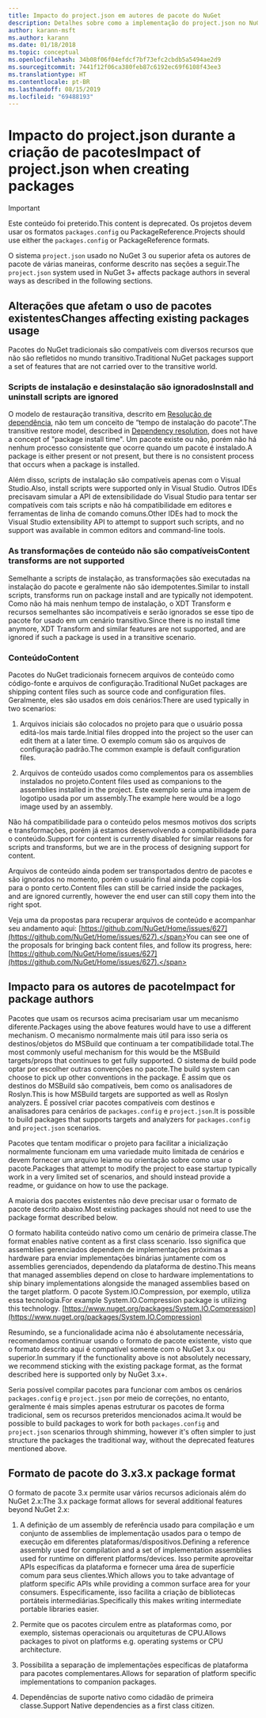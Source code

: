 ```yaml
---
title: Impacto do project.json em autores de pacote do NuGet
description: Detalhes sobre como a implementação do project.json no NuGet 3.x afeta autores de pacote, como recursos incompatíveis, conteúdo e formato do pacote.
author: karann-msft
ms.author: karann
ms.date: 01/18/2018
ms.topic: conceptual
ms.openlocfilehash: 34b08f06f04efdcf7bf73efc2cbdb5a5494ae2d9
ms.sourcegitcommit: 7441f12f06ca380feb87c6192ec69f6108f43ee3
ms.translationtype: HT
ms.contentlocale: pt-BR
ms.lasthandoff: 08/15/2019
ms.locfileid: "69488193"
---
```

# <a name="impact-of-projectjson-when-creating-packages"></a><span data-ttu-id="74ad5-103">Impacto do project.json durante a criação de pacotes</span><span class="sxs-lookup"><span data-stu-id="74ad5-103">Impact of project.json when creating packages</span></span>

> [!Important]
> <span data-ttu-id="74ad5-104">Este conteúdo foi preterido.</span><span class="sxs-lookup"><span data-stu-id="74ad5-104">This content is deprecated.</span></span> <span data-ttu-id="74ad5-105">Os projetos devem usar os formatos `packages.config` ou PackageReference.</span><span class="sxs-lookup"><span data-stu-id="74ad5-105">Projects should use either the `packages.config` or PackageReference formats.</span></span>

<span data-ttu-id="74ad5-106">O sistema `project.json` usado no NuGet 3 ou superior afeta os autores de pacote de várias maneiras, conforme descrito nas seções a seguir.</span><span class="sxs-lookup"><span data-stu-id="74ad5-106">The `project.json` system used in NuGet 3+ affects package authors in several ways as described in the following sections.</span></span>

## <a name="changes-affecting-existing-packages-usage"></a><span data-ttu-id="74ad5-107">Alterações que afetam o uso de pacotes existentes</span><span class="sxs-lookup"><span data-stu-id="74ad5-107">Changes affecting existing packages usage</span></span>

<span data-ttu-id="74ad5-108">Pacotes do NuGet tradicionais são compatíveis com diversos recursos que não são refletidos no mundo transitivo.</span><span class="sxs-lookup"><span data-stu-id="74ad5-108">Traditional NuGet packages support a set of features that are not carried over to the transitive world.</span></span>

### <a name="install-and-uninstall-scripts-are-ignored"></a><span data-ttu-id="74ad5-109">Scripts de instalação e desinstalação são ignorados</span><span class="sxs-lookup"><span data-stu-id="74ad5-109">Install and uninstall scripts are ignored</span></span>

<span data-ttu-id="74ad5-110">O modelo de restauração transitiva, descrito em [Resolução de dependência](../concepts/dependency-resolution.md#dependency-resolution-with-packagereference), não tem um conceito de “tempo de instalação do pacote”.</span><span class="sxs-lookup"><span data-stu-id="74ad5-110">The transitive restore model, described in [Dependency resolution](../concepts/dependency-resolution.md#dependency-resolution-with-packagereference), does not have a concept of "package install time".</span></span> <span data-ttu-id="74ad5-111">Um pacote existe ou não, porém não há nenhum processo consistente que ocorre quando um pacote é instalado.</span><span class="sxs-lookup"><span data-stu-id="74ad5-111">A package is either present or not present, but there is no consistent process that occurs when a package is installed.</span></span>

<span data-ttu-id="74ad5-112">Além disso, scripts de instalação são compatíveis apenas com o Visual Studio.</span><span class="sxs-lookup"><span data-stu-id="74ad5-112">Also, install scripts were supported only in Visual Studio.</span></span> <span data-ttu-id="74ad5-113">Outros IDEs precisavam simular a API de extensibilidade do Visual Studio para tentar ser compatíveis com tais scripts e não há compatibilidade em editores e ferramentas de linha de comando comuns.</span><span class="sxs-lookup"><span data-stu-id="74ad5-113">Other IDEs had to mock the Visual Studio extensibility API to attempt to support such scripts, and no support was available in common editors and command-line tools.</span></span>

### <a name="content-transforms-are-not-supported"></a><span data-ttu-id="74ad5-114">As transformações de conteúdo não são compatíveis</span><span class="sxs-lookup"><span data-stu-id="74ad5-114">Content transforms are not supported</span></span>

<span data-ttu-id="74ad5-115">Semelhante a scripts de instalação, as transformações são executadas na instalação do pacote e geralmente não são idempotentes.</span><span class="sxs-lookup"><span data-stu-id="74ad5-115">Similar to install scripts, transforms run on package install and are typically not idempotent.</span></span> <span data-ttu-id="74ad5-116">Como não há mais nenhum tempo de instalação, o XDT Transform e recursos semelhantes são incompatíveis e serão ignorados se esse tipo de pacote for usado em um cenário transitivo.</span><span class="sxs-lookup"><span data-stu-id="74ad5-116">Since there is no install time anymore, XDT Transform and similar features are not supported, and are ignored if such a package is used in a transitive scenario.</span></span>

### <a name="content"></a><span data-ttu-id="74ad5-117">Conteúdo</span><span class="sxs-lookup"><span data-stu-id="74ad5-117">Content</span></span>

<span data-ttu-id="74ad5-118">Pacotes do NuGet tradicionais fornecem arquivos de conteúdo como código-fonte e arquivos de configuração.</span><span class="sxs-lookup"><span data-stu-id="74ad5-118">Traditional NuGet packages are shipping content files such as source code and configuration files.</span></span> <span data-ttu-id="74ad5-119">Geralmente, eles são usados em dois cenários:</span><span class="sxs-lookup"><span data-stu-id="74ad5-119">There are used typically in two scenarios:</span></span>

1. <span data-ttu-id="74ad5-120">Arquivos iniciais são colocados no projeto para que o usuário possa editá-los mais tarde.</span><span class="sxs-lookup"><span data-stu-id="74ad5-120">Initial files dropped into the project so the user can edit them at a later time.</span></span> <span data-ttu-id="74ad5-121">O exemplo comum são os arquivos de configuração padrão.</span><span class="sxs-lookup"><span data-stu-id="74ad5-121">The common example is default configuration files.</span></span>

1. <span data-ttu-id="74ad5-122">Arquivos de conteúdo usados como complementos para os assemblies instalados no projeto.</span><span class="sxs-lookup"><span data-stu-id="74ad5-122">Content files used as companions to the assemblies installed in the project.</span></span> <span data-ttu-id="74ad5-123">Este exemplo seria uma imagem de logotipo usada por um assembly.</span><span class="sxs-lookup"><span data-stu-id="74ad5-123">The example here would be a logo image used by an assembly.</span></span>

<span data-ttu-id="74ad5-124">Não há compatibilidade para o conteúdo pelos mesmos motivos dos scripts e transformações, porém já estamos desenvolvendo a compatibilidade para o conteúdo.</span><span class="sxs-lookup"><span data-stu-id="74ad5-124">Support for content is currently disabled for similar reasons for scripts and transforms, but we are in the process of designing support for content.</span></span>

<span data-ttu-id="74ad5-125">Arquivos de conteúdo ainda podem ser transportados dentro de pacotes e são ignorados no momento, porém o usuário final ainda pode copiá-los para o ponto certo.</span><span class="sxs-lookup"><span data-stu-id="74ad5-125">Content files can still be carried inside the packages, and are ignored currently, however the end user can still copy them into the right spot.</span></span>

<span data-ttu-id="74ad5-126">Veja uma da propostas para recuperar arquivos de conteúdo e acompanhar seu andamento aqui: [https://github.com/NuGet/Home/issues/627](https://github.com/NuGet/Home/issues/627).</span><span class="sxs-lookup"><span data-stu-id="74ad5-126">You can see one of the proposals for bringing back content files, and follow its progress, here: [https://github.com/NuGet/Home/issues/627](https://github.com/NuGet/Home/issues/627).</span></span>

## <a name="impact-for-package-authors"></a><span data-ttu-id="74ad5-127">Impacto para os autores de pacote</span><span class="sxs-lookup"><span data-stu-id="74ad5-127">Impact for package authors</span></span>

<span data-ttu-id="74ad5-128">Pacotes que usam os recursos acima precisariam usar um mecanismo diferente.</span><span class="sxs-lookup"><span data-stu-id="74ad5-128">Packages using the above features would have to use a different mechanism.</span></span> <span data-ttu-id="74ad5-129">O mecanismo normalmente mais útil para isso seria os destinos/objetos do MSBuild que continuam a ter compatibilidade total.</span><span class="sxs-lookup"><span data-stu-id="74ad5-129">The most commonly useful mechanism for this would be the MSBuild targets/props that continues to get fully supported.</span></span> <span data-ttu-id="74ad5-130">O sistema de build pode optar por escolher outras convenções no pacote.</span><span class="sxs-lookup"><span data-stu-id="74ad5-130">The build system can choose to pick up other conventions in the package.</span></span> <span data-ttu-id="74ad5-131">É assim que os destinos do MSBuild são compatíveis, bem como os analisadores de Roslyn.</span><span class="sxs-lookup"><span data-stu-id="74ad5-131">This is how MSBuild targets are supported as well as Roslyn analyzers.</span></span> <span data-ttu-id="74ad5-132">É possível criar pacotes compatíveis com destinos e analisadores para cenários de `packages.config` e `project.json`.</span><span class="sxs-lookup"><span data-stu-id="74ad5-132">It is possible to build packages that supports targets and analyzers for `packages.config` and `project.json` scenarios.</span></span>

<span data-ttu-id="74ad5-133">Pacotes que tentam modificar o projeto para facilitar a inicialização normalmente funcionam em uma variedade muito limitada de cenários e devem fornecer um arquivo leiame ou orientação sobre como usar o pacote.</span><span class="sxs-lookup"><span data-stu-id="74ad5-133">Packages that attempt to modify the project to ease startup typically work in a very limited set of scenarios, and should instead provide a readme, or guidance on how to use the package.</span></span>

<span data-ttu-id="74ad5-134">A maioria dos pacotes existentes não deve precisar usar o formato de pacote descrito abaixo.</span><span class="sxs-lookup"><span data-stu-id="74ad5-134">Most existing packages should not need to use the package format described below.</span></span>

<span data-ttu-id="74ad5-135">O formato habilita conteúdo nativo como um cenário de primeira classe.</span><span class="sxs-lookup"><span data-stu-id="74ad5-135">The format enables native content as a first class scenario.</span></span> <span data-ttu-id="74ad5-136">Isso significa que assemblies gerenciados dependem de implementações próximas a hardware para enviar implementações binárias juntamente com os assemblies gerenciados, dependendo da plataforma de destino.</span><span class="sxs-lookup"><span data-stu-id="74ad5-136">This means that managed assemblies depend on close to hardware implementations to ship binary implementations alongside the managed assemblies based on the target platform.</span></span> <span data-ttu-id="74ad5-137">O pacote System.IO.Compression, por exemplo, utiliza essa tecnologia.</span><span class="sxs-lookup"><span data-stu-id="74ad5-137">For example System.IO.Compression package is utilizing this technology.</span></span> [https://www.nuget.org/packages/System.IO.Compression](https://www.nuget.org/packages/System.IO.Compression)

<span data-ttu-id="74ad5-138">Resumindo, se a funcionalidade acima não é absolutamente necessária, recomendamos continuar usando o formato de pacote existente, visto que o formato descrito aqui é compatível somente com o NuGet 3.x ou superior.</span><span class="sxs-lookup"><span data-stu-id="74ad5-138">In summary if the functionality above is not absolutely necessary, we recommend sticking with the existing package format, as the format described here is supported only by NuGet 3.x+.</span></span>

<span data-ttu-id="74ad5-139">Seria possível compilar pacotes para funcionar com ambos os cenários `packages.config` e `project.json` por meio de correções, no entanto, geralmente é mais simples apenas estruturar os pacotes de forma tradicional, sem os recursos preteridos mencionados acima.</span><span class="sxs-lookup"><span data-stu-id="74ad5-139">It would be possible to build packages to work for both `packages.config` and `project.json` scenarios through shimming, however it's often simpler to just structure the packages the traditional way, without the deprecated features mentioned above.</span></span>

## <a name="3x-package-format"></a><span data-ttu-id="74ad5-140">Formato de pacote do 3.x</span><span class="sxs-lookup"><span data-stu-id="74ad5-140">3.x package format</span></span>

<span data-ttu-id="74ad5-141">O formato de pacote 3.x permite usar vários recursos adicionais além do NuGet 2.x:</span><span class="sxs-lookup"><span data-stu-id="74ad5-141">The 3.x package format allows for several additional features beyond NuGet 2.x:</span></span>

1. <span data-ttu-id="74ad5-142">A definição de um assembly de referência usado para compilação e um conjunto de assemblies de implementação usados para o tempo de execução em diferentes plataformas/dispositivos.</span><span class="sxs-lookup"><span data-stu-id="74ad5-142">Defining a reference assembly used for compilation and a set of implementation assemblies used for runtime on different platforms/devices.</span></span> <span data-ttu-id="74ad5-143">Isso permite aproveitar APIs específicas da plataforma e fornecer uma área de superfície comum para seus clientes.</span><span class="sxs-lookup"><span data-stu-id="74ad5-143">Which allows you to take advantage of platform specific APIs while providing a common surface area for your consumers.</span></span> <span data-ttu-id="74ad5-144">Especificamente, isso facilita a criação de bibliotecas portáteis intermediárias.</span><span class="sxs-lookup"><span data-stu-id="74ad5-144">Specifically this makes writing intermediate portable libraries easier.</span></span>

1. <span data-ttu-id="74ad5-145">Permite que os pacotes circulem entre as plataformas como, por exemplo, sistemas operacionais ou arquiteturas de CPU.</span><span class="sxs-lookup"><span data-stu-id="74ad5-145">Allows packages to pivot on platforms e.g. operating systems or CPU architecture.</span></span>

1. <span data-ttu-id="74ad5-146">Possibilita a separação de implementações específicas de plataforma para pacotes complementares.</span><span class="sxs-lookup"><span data-stu-id="74ad5-146">Allows for separation of platform specific implementations to companion packages.</span></span>

1. <span data-ttu-id="74ad5-147">Dependências de suporte nativo como cidadão de primeira classe.</span><span class="sxs-lookup"><span data-stu-id="74ad5-147">Support Native dependencies as a first class citizen.</span></span>
